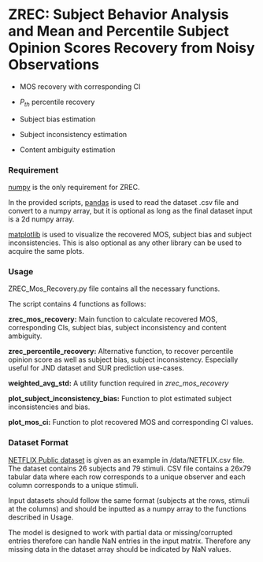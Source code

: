 # ZREC: Subject Behavior Analysis and Mean and Percentile Subject Opinion Scores Recovery from Noisy Observations #

* MOS recovery with corresponding CI
	
* $P_{th}$ percentile recovery
	
* Subject bias estimation
	
* Subject inconsistency estimation
	
* Content ambiguity estimation

### Requirement ###
[numpy](https://numpy.org "numpy") is the only requirement for ZREC.

In the provided scripts, [pandas](https://pandas.pydata.org/ "pandas") is used to read the dataset .csv file and convert to a numpy array, but it is optional as long as the final dataset input is a 2d numpy array.

[matplotlib](https://matplotlib.org/ "matplotlib") is used to visualize the recovered MOS, subject bias and subject inconsistencies. This is also optional as any other library can be used to acquire the same plots.


### Usage ###

ZREC_Mos_Recovery.py file contains all the necessary functions.

The script contains 4 functions as follows:

**zrec_mos_recovery:** Main function to calculate recovered MOS, corresponding CIs, subject bias, subject inconsistency and content ambiguity.


**zrec_percentile_recovery:** Alternative function, to recover percentile opinion score as well as subject bias, subject inconsistency. Especially useful for JND dataset and SUR prediction use-cases.

**weighted_avg_std:** A utility function required in _zrec_mos_recovery_

**plot_subject_inconsistency_bias:** Function to plot estimated subject inconsistencies and bias.

**plot_mos_ci:** Function to plot recovered MOS and corresponding CI values.

### Dataset Format ###

[NETFLIX Public dataset](https://github.com/netflix/vmaf/blob/master/resource/doc/datasets.md "NFLX Public dataset") is given as an example in /data/NETFLIX.csv file. 
The dataset contains 26 subjects and 79 stimuli. CSV file contains a 26x79 tabular data where each row corresponds to a unique observer and each column corresponds to a unique stimuli.

Input datasets should follow the same format (subjects at the rows, stimuli at the columns) and should be inputted as a numpy array to the functions described in Usage. 

The model is designed to work with partial data or missing/corrupted entries therefore can handle NaN entries in the input matrix. Therefore any missing data in the dataset array should be indicated by NaN values.



